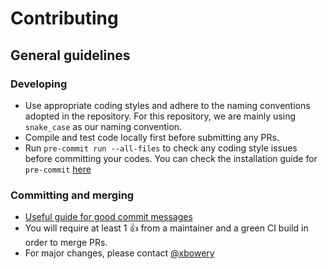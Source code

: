 # Contributing

## General guidelines

### Developing
- Use appropriate coding styles and adhere to the naming conventions adopted in the repository. For this repository, we are mainly using `snake_case` as our naming convention.
- Compile and test code locally first before submitting any PRs.
- Run `pre-commit run --all-files` to check any coding style issues before committing your codes. You can check the installation guide for `pre-commit` [here](https://pre-commit.com)

### Committing and merging
- [Useful guide for good commit messages](http://tbaggery.com/2008/04/19/a-note-about-git-commit-messages.html)
- You will require at least 1 👍 from a maintainer and a green CI build in order to merge PRs.
- For major changes, please contact [@xbowery](https://github.com/xbowery/)
